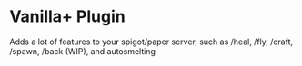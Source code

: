 # Vanilla+ Plugin

Adds a lot of features to your spigot/paper server, such as /heal, /fly, /craft, /spawn, /back (WIP), and autosmelting
